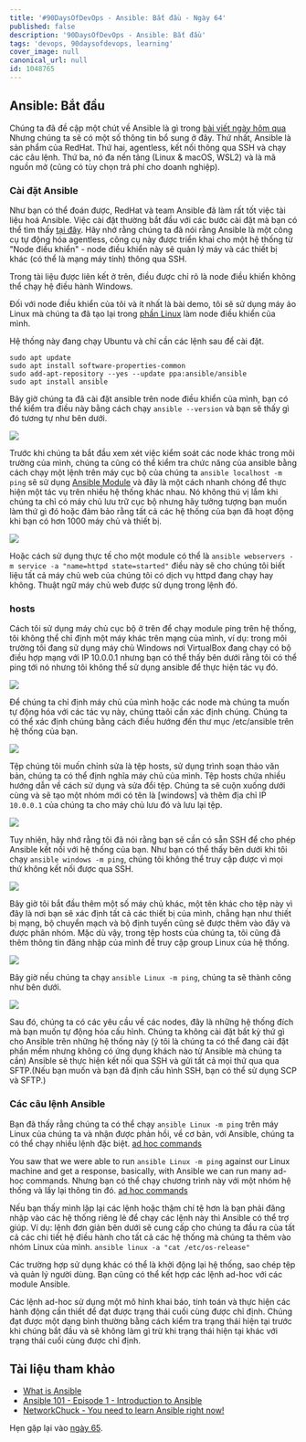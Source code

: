 ```yaml
---
title: '#90DaysOfDevOps - Ansible: Bắt đầu - Ngày 64'
published: false
description: '90DaysOfDevOps - Ansible: Bắt đầu'
tags: 'devops, 90daysofdevops, learning'
cover_image: null
canonical_url: null
id: 1048765
---
```



## Ansible: Bắt đầu

Chúng ta đã đề cập một chút về Ansible là gì trong [bài viết ngày hôm qua](day63.md) Nhưng chúng ta sẽ có một số thông tin bổ sung ở đây. Thứ nhất, Ansible là sản phẩm của RedHat. Thứ hai, agentless, kết nối thông qua SSH và chạy các câu lệnh. Thứ ba, nó đa nền tảng (Linux & macOS, WSL2) và là mã nguồn mở (cũng có tùy chọn trả phí cho doanh nghiệp).

### Cài đặt Ansible

Như bạn có thể đoán được, RedHat và team Ansible đã làm rất tốt việc tài liệu hoá Ansible. Việc cài đặt thường bắt đầu với các bước cài đặt mà bạn có thể tìm thấy [tại đây](https://docs.ansible.com/ansible/latest/installation_guide/intro_installation.html). Hãy nhớ rằng chúng ta đã nói rằng Ansible là một công cụ tự động hóa agentless, công cụ này được triển khai cho một hệ thống từ "Node điều khiển" - node điều khiển này sẽ quản lý máy và các thiết bị khác (có thể là mạng máy tính) thông qua SSH.

Trong tài liệu được liên kết ở trên, điều được chỉ rõ là node điều khiển không thể chạy hệ điều hành Windows.

Đối với node điều khiển của tôi và ít nhất là bài demo, tôi sẽ sử dụng máy ảo Linux mà chúng ta đã tạo lại trong [phần Linux](day20.md) làm node điều khiển của mình.

Hệ thống này đang chạy Ubuntu và chỉ cần các lệnh sau để cài đặt.

```Shell
sudo apt update
sudo apt install software-properties-common
sudo add-apt-repository --yes --update ppa:ansible/ansible
sudo apt install ansible
```

Bây giờ chúng ta đã cài đặt ansible trên node điều khiển của mình, bạn có thể kiểm tra điều này bằng cách chạy `ansible --version` và bạn sẽ thấy gì đó tương tự như bên dưới.

![](../../Days/Images/Day64_config1.png)

Trước khi chúng ta bắt đầu xem xét việc kiểm soát các node khác trong môi trường của mình, chúng ta cũng có thể kiểm tra chức năng của ansible bằng cách chạy một lệnh trên máy cục bộ của chúng ta `ansible localhost -m ping` sẽ sử dụng [Ansible Module](https://docs.ansible.com/ansible/2.9/user_guide/modules_intro.html) và đây là một cách nhanh chóng để thực hiện một tác vụ trên nhiều hệ thống khác nhau. Nó không thú vị lắm khi chúng ta chỉ có máy chủ lưu trữ cục bộ nhưng hãy tưởng tượng bạn muốn làm thứ gì đó hoặc đảm bảo rằng tất cả các hệ thống của bạn đã hoạt động khi bạn có hơn 1000 máy chủ và thiết bị.

![](../../Days/Images/Day64_config2.png)

Hoặc cách sử dụng thực tế cho một module có thể là `ansible webservers -m service -a "name=httpd state=started"` điều này sẽ cho chúng tôi biết liệu tất cả máy chủ web của chúng tôi có dịch vụ httpd đang chạy hay không. Thuật ngữ máy chủ web được sử dụng trong lệnh đó.

### hosts

Cách tôi sử dụng máy chủ cục bộ ở trên để chạy module ping trên hệ thống, tôi không thể chỉ định một máy khác trên mạng của mình, ví dụ: trong môi trường tôi đang sử dụng máy chủ Windows nơi VirtualBox đang chạy có bộ điều hợp mạng với IP 10.0.0.1 nhưng bạn có thể thấy bên dưới rằng tôi có thể ping tới nó nhưng tôi không thể sử dụng ansible để thực hiện tác vụ đó.

![](../../Days/Images/Day64_config3.png)

Để chúng ta chỉ định máy chủ của mình hoặc các node mà chúng ta muốn tự động hóa với các tác vụ này, chúng ttaôi cần xác định chúng. Chúng ta có thể xác định chúng bằng cách điều hướng đến thư mục /etc/ansible trên hệ thống của bạn.

![](../../Days/Images/Day64_config4.png)

Tệp chúng tôi muốn chỉnh sửa là tệp hosts, sử dụng trình soạn thảo văn bản, chúng ta có thể định nghĩa máy chủ của mình. Tệp hosts chứa nhiều hướng dẫn về cách sử dụng và sửa đổi tệp. Chúng ta sẽ cuộn xuống dưới cùng và sẽ tạo một nhóm mới có tên là [windows] và thêm địa chỉ IP `10.0.0.1` của chúng ta cho máy chủ lưu đó và lưu lại tệp.

![](../../Days/Images/Day64_config5.png)

Tuy nhiên, hãy nhớ rằng tôi đã nói rằng bạn sẽ cần có sẵn SSH để cho phép Ansible kết nối với hệ thống của bạn. Như bạn có thể thấy bên dưới khi tôi chạy `ansible windows -m ping`, chúng tôi không thể truy cập được vì mọi thứ không kết nối được qua SSH.

![](../../Days/Images/Day64_config6.png)

Bây giờ tôi bắt đầu thêm một số máy chủ khác, một tên khác cho tệp này vì đây là nơi bạn sẽ xác định tất cả các thiết bị của mình, chẳng hạn như thiết bị mạng, bộ chuyển mạch và bộ định tuyến cũng sẽ được thêm vào đây và được phân nhóm. Mặc dù vậy, trong tệp hosts của chúng ta, tôi cũng đã thêm thông tin đăng nhập của mình để truy cập group Linux của hệ thống.

![](../../Days/Images/Day64_config7.png)

Bây giờ nếu chúng ta chạy `ansible Linux -m ping`, chúng ta sẽ thành công như bên dưới.

![](../../Days/Images/Day64_config8.png)

Sau đó, chúng ta có các yêu cầu về các nodes, đây là những hệ thống đích mà bạn muốn tự động hóa cấu hình. Chúng ta không cài đặt bất kỳ thứ gì cho Ansible trên những hệ thống này (ý tôi là chúng ta có thể đang cài đặt phần mềm nhưng không có ứng dụng khách nào từ Ansible mà chúng ta cần) Ansible sẽ thực hiện kết nối qua SSH và gửi tất cả mọi thứ qua qua SFTP.(Nếu bạn muốn và bạn đã định cấu hình SSH, bạn có thể sử dụng SCP và SFTP.)

### Các câu lệnh Ansible

Bạn đã thấy rằng chúng ta có thể chạy `ansible Linux -m ping` trên máy Linux của chúng ta và nhận được phản hồi, về cơ bản, với Ansible, chúng ta có thể chạy nhiều lệnh đặc biệt. [ad hoc commands](https://docs.ansible.com/ansible/latest/user_guide/intro_adhoc.html)

You saw that we were able to run `ansible Linux -m ping` against our Linux machine and get a response, basically, with Ansible we can run many ad-hoc commands. Nhưng bạn có thể chạy chương trình này với một nhóm hệ thống và lấy lại thông tin đó. [ad hoc commands](https://docs.ansible.com/ansible/latest/user_guide/intro_adhoc.html)

Nếu bạn thấy mình lặp lại các lệnh hoặc thậm chí tệ hơn là bạn phải đăng nhập vào các hệ thống riêng lẻ để chạy các lệnh này thì Ansible có thể trợ giúp. Ví dụ: lệnh đơn giản bên dưới sẽ cung cấp cho chúng ta đầu ra của tất cả các chi tiết hệ điều hành cho tất cả các hệ thống mà chúng ta thêm vào nhóm Linux của mình.
`ansible linux -a "cat /etc/os-release"`

Các trường hợp sử dụng khác có thể là khởi động lại hệ thống, sao chép tệp và quản lý người dùng. Bạn cũng có thể kết hợp các lệnh ad-hoc với các module Ansible.

Các lệnh ad-hoc sử dụng một mô hình khai báo, tính toán và thực hiện các hành động cần thiết để đạt được trạng thái cuối cùng được chỉ định. Chúng đạt được một dạng bình thường bằng cách kiểm tra trạng thái hiện tại trước khi chúng bắt đầu và sẽ không làm gì trừ khi trạng thái hiện tại khác với trạng thái cuối cùng được chỉ định.

## Tài liệu tham khảo

- [What is Ansible](https://www.youtube.com/watch?v=1id6ERvfozo)
- [Ansible 101 - Episode 1 - Introduction to Ansible](https://www.youtube.com/watch?v=goclfp6a2IQ)
- [NetworkChuck - You need to learn Ansible right now!](https://www.youtube.com/watch?v=5hycyr-8EKs&t=955s)

Hẹn gặp lại vào [ngày 65](day65.md).
